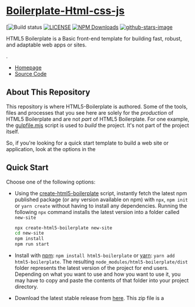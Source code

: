 # [Boilerplate-Html-css-js](https://ashu-30781.github.io/Boilerplate-Html-css-js/)

[![Build status](https://ashu-30781.github.io/Boilerplate-Html-css-js/)
[![LICENSE](https://img.shields.io/badge/license-MIT-lightgrey.svg)](https://github.com/h5bp/html5-boilerplate/blob/main/LICENSE.txt)
[![NPM Downloads](https://img.shields.io/npm/dt/html5-boilerplate.svg)](https://www.npmjs.com/package/html5-boilerplate)
[![github-stars-image](https://img.shields.io/github/stars/h5bp/html5-boilerplate.svg?label=github%20stars)](https://github.com/h5bp/html5-boilerplate)

HTML5 Boilerplate is a Basic front-end template for building
fast, robust, and adaptable web apps or sites.

.

- [Homepage](https://ashu-30781.github.io/Boilerplate-Html-css-js/)
- [Source Code](https://github.com/ashu-30781/Boilerplate-Html-css-js)

## About This Repository

This repository is where HTML5-Boilerplate is authored. Some of the tools,
files and processes that you see here are solely for the _production_ of
HTML5 Boilerplate and are not _part_ of HTML5 Boilerplate. For one example, the
[gulpfile.mjs](https://github.com/h5bp/html5-boilerplate/blob/main/gulpfile.mjs)
script is used to _build_ the project. It's not part of the project itself.




So, if you're looking for a quick start template to build a web site or
application, look at the options in the



## Quick Start

Choose one of the following options:

- Using the [create-html5-boilerplate](https://github.com/ashu-30781/Boilerplate-Html-css-js)
  script, instantly fetch the latest npm published package (or any version
  available on npm) with `npx`, `npm init` or `yarn create` without having to
  install any dependencies. Running the following `npx` command installs the
  latest version into a folder called `new-site`

  ```bash
  npx create-html5-boilerplate new-site
  cd new-site
  npm install
  npm run start
  ```



- Install with [npm](https://www.npmjs.com/): `npm install html5-boilerplate`
  or [yarn](https://yarnpkg.com/): `yarn add html5-boilerplate`. The resulting
  `node_modules/html5-boilerplate/dist` folder represents the latest version of
  the project for end users. Depending on what you want to use and how you want
  to use it, you may have to copy and paste the contents of that folder into
  your project directory.

- Download the latest stable release from
  [here](https://github.com/ashu-30781/Boilerplate-Html-css-js). This zip file is a
  

